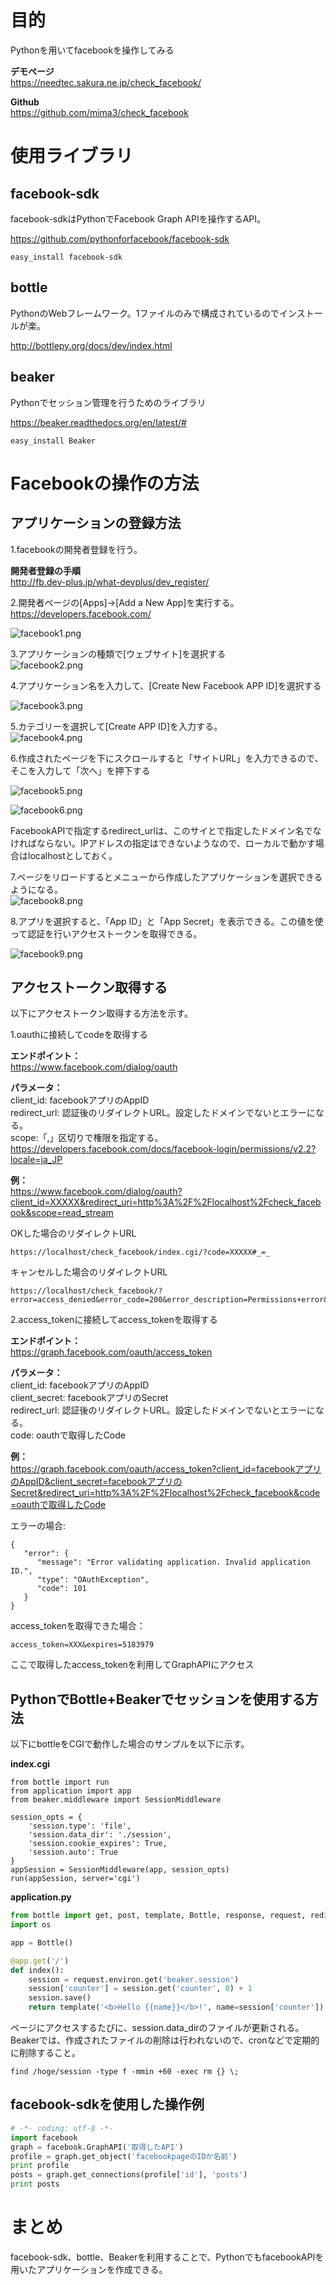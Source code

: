 # 目的  
Pythonを用いてfacebookを操作してみる  
  
 **デモページ**   
https://needtec.sakura.ne.jp/check_facebook/  
  
 **Github**   
https://github.com/mima3/check_facebook  
  
  
# 使用ライブラリ  
## facebook-sdk  
facebook-sdkはPythonでFacebook Graph APIを操作するAPI。  
  
https://github.com/pythonforfacebook/facebook-sdk  
  
```
easy_install facebook-sdk
```  
  
## bottle  
PythonのWebフレームワーク。1ファイルのみで構成されているのでインストールが楽。  
  
http://bottlepy.org/docs/dev/index.html  
  
## beaker  
Pythonでセッション管理を行うためのライブラリ  
  
https://beaker.readthedocs.org/en/latest/#  
  
```
easy_install Beaker
```  
  
# Facebookの操作の方法  
## アプリケーションの登録方法  
1.facebookの開発者登録を行う。  
  
 **開発者登録の手順**   
http://fb.dev-plus.jp/what-devplus/dev_register/  
  
2.開発者ページの[Apps]->[Add a New App]を実行する。  
https://developers.facebook.com/  
  
![facebook1.png](/image/dc70636f-7def-4340-467d-2a5352882ab3.png)  
  
3.アプリケーションの種類で[ウェブサイト]を選択する  
![facebook2.png](/image/a165a05f-b75d-4433-4d0d-8e74f3a268c6.png)  
  
4.アプリケーション名を入力して、[Create New Facebook APP ID]を選択する  
  
![facebook3.png](/image/4e9816e5-4cac-36bd-a937-5939bed0f021.png)  
  
5.カテゴリーを選択して[Create APP ID]を入力する。  
![facebook4.png](/image/e663993f-e47f-9458-7c01-d8667bf5b014.png)  
  
6.作成されたページを下にスクロールすると「サイトURL」を入力できるので、そこを入力して「次へ」を押下する  
  
![facebook5.png](/image/797cd78a-88ec-ce67-ce7d-068d7110ddf4.png)  
  
![facebook6.png](/image/1301ac74-38e2-876e-4a0e-24c21f64e59a.png)  
  
FacebookAPIで指定するredirect_urlは、このサイとで指定したドメイン名でなければならない。IPアドレスの指定はできないようなので、ローカルで動かす場合はlocalhostとしておく。  
  
7.ページをリロードするとメニューから作成したアプリケーションを選択できるようになる。  
![facebook8.png](/image/b0afc373-22ee-7d25-8333-1e2b013a67db.png)  
  
8.アプリを選択すると、「App ID」と「App Secret」を表示できる。この値を使って認証を行いアクセストークンを取得できる。  
  
![facebook9.png](/image/b1ec2936-d896-1364-574d-752715c3bc08.png)  
  
## アクセストークン取得する  
以下にアクセストークン取得する方法を示す。  
  
1.oauthに接続してcodeを取得する  
  
 **エンドポイント：**   
https://www.facebook.com/dialog/oauth  
  
 **パラメータ：**   
client_id: facebookアプリのAppID  
redirect_url: 認証後のリダイレクトURL。設定したドメインでないとエラーになる。  
scope:「,」区切りで権限を指定する。  
https://developers.facebook.com/docs/facebook-login/permissions/v2.2?locale=ja_JP  
  
 **例：**   
https://www.facebook.com/dialog/oauth?client_id=XXXXX&redirect_uri=http%3A%2F%2Flocalhost%2Fcheck_facebook&scope=read_stream  
  
OKした場合のリダイレクトURL  
  
```
https://localhost/check_facebook/index.cgi/?code=XXXXX#_=_
```  
  
キャンセルした場合のリダイレクトURL  
  
```
https://localhost/check_facebook/?error=access_denied&error_code=200&error_description=Permissions+error&error_reason=user_denied#_=_
```  
  
2.access_tokenに接続してaccess_tokenを取得する  
  
 **エンドポイント：**   
https://graph.facebook.com/oauth/access_token  
  
 **パラメータ：**   
client_id: facebookアプリのAppID  
client_secret: facebookアプリのSecret  
redirect_url: 認証後のリダイレクトURL。設定したドメインでないとエラーになる。  
code: oauthで取得したCode  
  
 **例：**   
https://graph.facebook.com/oauth/access_token?client_id=facebookアプリのAppID&client_secret=facebookアプリのSecret&redirect_uri=http%3A%2F%2Flocalhost%2Fcheck_facebook&code=oauthで取得したCode  
  
  
エラーの場合:  
  
```
{
   "error": {
      "message": "Error validating application. Invalid application ID.",
      "type": "OAuthException",
      "code": 101
   }
}
```  
  
access_tokenを取得できた場合：  
  
```
access_token=XXX&expires=5183979
```  
  
ここで取得したaccess_tokenを利用してGraphAPIにアクセス  
  
## PythonでBottle+Beakerでセッションを使用する方法  
以下にbottleをCGIで動作した場合のサンプルを以下に示す。  
  
**index.cgi**  
```py:index.cgi
from bottle import run
from application import app
from beaker.middleware import SessionMiddleware

session_opts = {
    'session.type': 'file',
    'session.data_dir': './session',
    'session.cookie_expires': True,
    'session.auto': True
}
appSession = SessionMiddleware(app, session_opts)
run(appSession, server='cgi')

```  
  
**application.py**  
```py:application.py
from bottle import get, post, template, Bottle, response, request, redirect
import os

app = Bottle()

@app.get('/')
def index():
    session = request.environ.get('beaker.session')
    session['counter'] = session.get('counter', 0) + 1
    session.save()
    return template('<b>Hello {{name}}</b>!', name=session['counter'])

```  
  
ページにアクセスするたびに、session.data_dirのファイルが更新される。  
Beakerでは、作成されたファイルの削除は行われないので、cronなどで定期的に削除すること。  
  
```
find /hoge/session -type f -mmin +60 -exec rm {} \;
```  
  
## facebook-sdkを使用した操作例  
  
```py
# -*- coding: utf-8 -*-
import facebook
graph = facebook.GraphAPI('取得したAPI')
profile = graph.get_object('facebookpageのIDか名前')
print profile
posts = graph.get_connections(profile['id'], 'posts')
print posts
```  
  
# まとめ  
facebook-sdk、bottle、Beakerを利用することで、PythonでもfacebookAPIを用いたアプリケーションを作成できる。  
